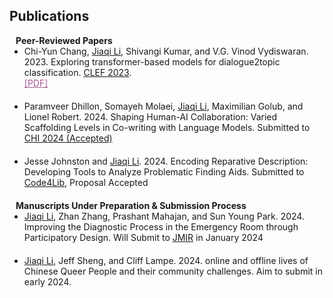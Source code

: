 ## <a id="publications"></a>Publications


<h4 style="margin:0 10px 0;">Peer-Reviewed Papers</h4>

<ul style="margin:0 0 20px;">
    <li>Chi-Yun Chang, <u>Jiaqi Li</u>, Shivangi Kumar, and V.G. Vinod Vydiswaran. 2023. Exploring transformer-based models for dialogue2topic classification. <a href="https://clef2023.clef-initiative.eu/" target="_blank">CLEF 2023</a>.</li> 
    <a href="https://drive.google.com/file/d/13CjMYoaT_nqw6dQbwVHsbMmXU6JqM43e/view?usp=sharing" class="btn btn-sm z-depth-0" role="button" target="_blank" style="font-size:14px; border-radius: 5px; color: #A85895;">[PDF]</a>
  </ul>

<ul style="margin:0 0 20px;">
    <li>Paramveer Dhillon, Somayeh Molaei, <u>Jiaqi Li</u>, Maximilian Golub, and Lionel Robert. 2024. Shaping Human-AI Collaboration: Varied Scaffolding Levels in Co-writing with Language Models. Submitted to <a href="https://chi2024.acm.org/" target="_blank">CHI 2024 (Accepted)</a></li>
 
</ul>

<ul style="margin:0 0 20px;">
    <li>Jesse Johnston and <u>Jiaqi Li</u>. 2024. Encoding Reparative Description: Developing Tools to Analyze Problematic Finding Aids. Submitted to <a href="https://code4lib.org/" target="_blank">Code4Lib</a>, Proposal Accepted</li>
</ul>


<h4 style="margin:0 10px 0;">Manuscripts Under Preparation & Submission Process</h4>

<ul style="margin:0 0 20px;">
    <li><u>Jiaqi Li</u>, Zhan Zhang, Prashant Mahajan, and Sun Young Park. 2024. Improving the Diagnostic Process in the Emergency Room through Participatory Design. Will Submit to <a href="https://www.jmir.org/" target="_blank">JMIR</a> in January 2024</li>
</ul>

<ul style="margin:0 0 20px;">
    <li><u>Jiaqi Li</u>, Jeff Sheng, and Cliff Lampe. 2024. online and offline lives of Chinese Queer People and their community challenges. Aim to submit in early 2024.</li> 

</ul>

<br>

